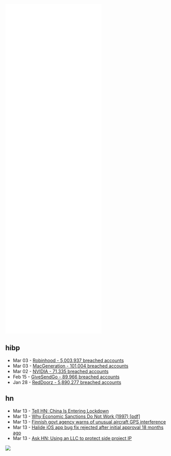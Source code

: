 ![Metrics](https://raw.githubusercontent.com/phixion/phixion/master/metrics.svg)

## hibp

<!--
for https://github.com/phixion/phixion/blob/main/.github/workflows/feeds.yml
-->
<!--START_SECTION:haveibeenpwnd-->
- Mar 03 - [Robinhood - 5,003,937 breached accounts](https://haveibeenpwned.com/PwnedWebsites#Robinhood)
- Mar 03 - [MacGeneration - 101,004 breached accounts](https://haveibeenpwned.com/PwnedWebsites#MacGeneration)
- Mar 02 - [NVIDIA - 71,335 breached accounts](https://haveibeenpwned.com/PwnedWebsites#NVIDIA)
- Feb 15 - [GiveSendGo - 89,966 breached accounts](https://haveibeenpwned.com/PwnedWebsites#GiveSendGo)
- Jan 28 - [RedDoorz - 5,890,277 breached accounts](https://haveibeenpwned.com/PwnedWebsites#RedDoorz)
<!--END_SECTION:haveibeenpwnd-->

## hn

<!--
for https://github.com/phixion/phixion/blob/main/.github/workflows/feeds.yml
-->
<!--START_SECTION:hn-->
- Mar 13 - [Tell HN: China Is Entering Lockdown](https://news.ycombinator.com/item?id=30658886)
- Mar 13 - [Why Economic Sanctions Do Not Work (1997) [pdf]](https://web.stanford.edu/class/ips216/Readings/pape_97%20(jstor).pdf)
- Mar 13 - [Finnish govt agency warns of unusual aircraft GPS interference](https://www.bleepingcomputer.com/news/technology/finnish-govt-agency-warns-of-unusual-aircraft-gps-interference/)
- Mar 13 - [Halide iOS app bug fix rejected after initial approval 18 months ago](https://twitter.com/sandofsky/status/1502769909104738304)
- Mar 13 - [Ask HN: Using an LLC to protect side project IP](https://news.ycombinator.com/item?id=30658602)
<!--END_SECTION:hn-->

<!--
for https://yhype.me
-->
![](https://hit.yhype.me/github/profile?user_id=13013670)
